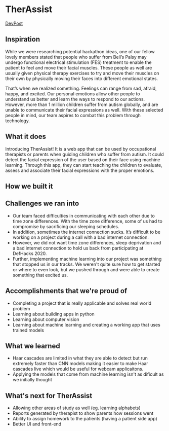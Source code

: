 # TherAssist

[DevPost](https://devpost.com/software/healtherapist)

## Inspiration
While we were researching potential hackathon ideas, one of our fellow lovely members stated that people who suffer from Bell’s Palsy may undergo functional electrical stimulation (FES) treatment to enable the patient to feel and move their facial muscles. These people as well are usually given physical therapy exercises to try and move their muscles on their own by physically moving their faces into different emotional states.

That’s when we realized something. Feelings can range from sad, afraid, happy, and excited. Our personal emotions allow other people to understand us better and learn the ways to respond to our actions. However, more than 1 million children suffer from autism globally, and are unable to communicate their facial expressions as well. With these selected people in mind, our team aspires to combat this problem through technology.

## What it does
Introducing TherAssist! It is a web app that can be used by occupational therapists or parents when guiding children who suffer from autism. It could detect the facial expression of the user based on their face using machine learning. Through this app, they can start teaching the children to evaluate, assess and associate their facial expressions with the proper emotions.

## How we built it

## Challenges we ran into
- Our team faced difficulties in communicating with each other due to time zone differences. With the time zone difference, some of us had to compromise by sacrificing our sleeping schedules.
- In addition, sometimes the internet connection sucks. It’s difficult to be working on a project during a call with a bad internet connection.
- However, we did not want time zone differences, sleep deprivation and a bad internet connection to hold us back from participating at DefHacks 2020.
- Further, implementing machine learning into our project was something that stopped us in our tracks. We weren't quite sure how to get started or where to even look, but we pushed through and were able to create something that excited us.

## Accomplishments that we're proud of
- Completing a project that is really applicable and solves real world problem 
- Learning about building apps in python
- Learning about computer vision
- Learning about machine learning and creating a working app that uses trained models

## What we learned
- Haar cascades are limited in what they are able to detect but run extremely faster than CNN models making it easier to make Haar cascades live which would be useful for webcam applicaitons.
- Applying the models that come from machine learning isn't as dificult as we initially thought

## What's next for TherAssist
- Allowing other areas of study as well (eg. learning alphabets)
- Reports generated by therapist to show parents how sessions went
- Ability to assign homework to the patients (having a patient side app)
- Better UI and front-end
